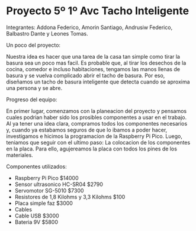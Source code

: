 <h1> Proyecto 5º 1º Avc 
Tacho Inteligente</h1>

<html>
<body>
<p>Integrantes: Addona Federico, Amorin Santiago, Andrusiw Federico, Balbastro Dante y Leones Tomas.</p>
</body>
</html>
Un poco del proyecto:

Nuestra idea es hacer que una tarea de la casa tan simple como tirar la basura sea un poco mas facil. Es probable que, al tirar los desechos de la cocina, comedor e incluso habitaciones, tengamos las manos llenas de basura y se vuelva complicado abrir el tacho de basura. Por eso, diseñamos un tacho de basura inteligente que detecta cuando se aproxima una persona y se abre. 

Progreso del equipo:

En primer lugar, comenzamos con la planeacion del proyecto y pensamos cuales podrian haber sido los prosibles componentes a usar en el trabajo. Al ya tener una idea clara, compramos todos los componentes necesarios y, cuando ya estabamos seguros de que lo ibamos a poder hacer, investigamos e hicimos la programacion de la Raspberry Pi Pico. 
  Luego, teniamos que seguir con el ultimo paso: La colocacion de los componentes en la placa. Para ello, agujereamos la placa con todos los pines de los materiales. 

Componentes utilizados:

- Raspberry Pi Pico $14000
- Sensor ultrasonico HC-SR04 $2790
- Servomotor SG-5010 $7300
- Resistores de 1,8 Kilohms y 3,3 Kilohms $100
- Placa simple faz $3000
- Cables 
- Cable USB $3000
- Bateria 9V $5800
  


